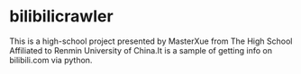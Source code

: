 # bilibilicrawler
This is a high-school project presented by MasterXue from The High School Affiliated to Renmin University of China.It is a sample of getting info on bilibili.com via python.
